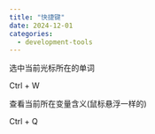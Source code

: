 ```yaml
---
title: "快捷键"
date: 2024-12-01
categories:
  - development-tools
---
```



选中当前光标所在的单词

Ctrl + W

查看当前所在变量含义(鼠标悬浮一样的)

Ctrl + Q
